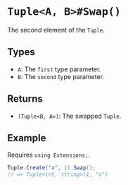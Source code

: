# `Tuple<A, B>#Swap()`

The second element of the `Tuple`.

## Types

* `A`: The `first` type parameter.
* `B`: The `second` type parameter.

## Returns

* `(Tuple<B, A>)`: The swapped `Tuple`.

## Example

Requires `using Extensions;`.

```csharp
Tuple.Create("a", 1).Swap();
// => Tuple<int, string>(1, "a")
```
